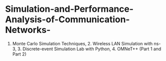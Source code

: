 # Simulation-and-Performance-Analysis-of-Communication-Networks-
1. Monte Carlo Simulation Techniques, 2. Wireless LAN Simulation with ns-3, 3. Discrete-event Simulation Lab with Python, 4. OMNeT++ (Part 1 and Part 2)
